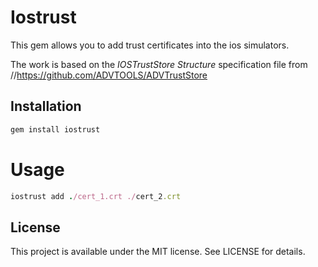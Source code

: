 # Iostrust

This gem allows you to add trust certificates into the ios simulators.

The work is based on the *IOSTrustStore Structure* specification file
from //https://github.com/ADVTOOLS/ADVTrustStore

## Installation

```ruby
gem install iostrust
```

# Usage

```ruby
iostrust add ./cert_1.crt ./cert_2.crt
```
## License

This project is available under the MIT license. See LICENSE for details.








